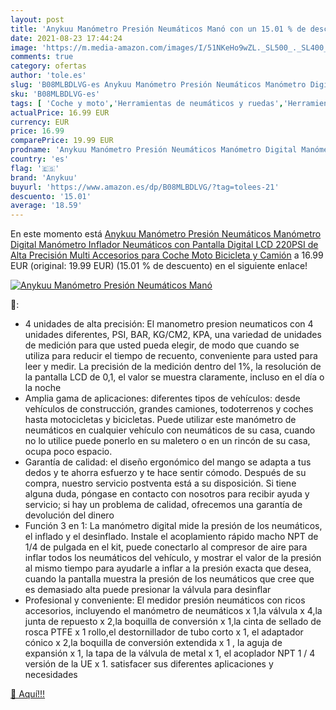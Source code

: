 ```yaml
---
layout: post
title: 'Anykuu Manómetro Presión Neumáticos Manó con un 15.01 % de descuento'
date: 2021-08-23 17:44:24
image: 'https://m.media-amazon.com/images/I/51NKeHo9wZL._SL500_._SL400_.jpg'
comments: true
category: ofertas
author: 'tole.es'
slug: 'B08MLBDLVG-es Anykuu Manómetro Presión Neumáticos Manómetro Digital...'
sku: 'B08MLBDLVG-es'
tags: [ 'Coche y moto','Herramientas de neumáticos y ruedas','Herramientas para coche','Indicadores de aire para ruedas','anykuu','bicicleta', ]
actualPrice: 16.99 EUR
currency: EUR
price: 16.99
comparePrice: 19.99 EUR
prodname: 'Anykuu Manómetro Presión Neumáticos Manómetro Digital Manómetro Inflador Neumáticos con Pantalla Digital LCD 220PSI de Alta Precisión Multi Accesorios para Coche Moto Bicicleta y Camión'
country: 'es'
flag: '🇪🇸'
brand: 'Anykuu'
buyurl: 'https://www.amazon.es/dp/B08MLBDLVG/?tag=tolees-21'
descuento: '15.01'
average: '18.59'
---
```


En este momento está [Anykuu Manómetro Presión Neumáticos Manómetro Digital Manómetro Inflador Neumáticos con Pantalla Digital LCD 220PSI de Alta Precisión Multi Accesorios para Coche Moto Bicicleta y Camión](https://www.amazon.es/dp/B08MLBDLVG/?tag=tolees-21) a 16.99 EUR (original: 19.99 EUR) (15.01 %  de descuento) en el siguiente enlace!

[![Anykuu Manómetro Presión Neumáticos Manó](https://m.media-amazon.com/images/I/51NKeHo9wZL._SL500_._SL400_.jpg)](https://www.amazon.es/dp/B08MLBDLVG/?tag=tolees-21)

🔎:

- 4 unidades de alta precisión: El manometro presion neumaticos con 4 unidades diferentes, PSI, BAR, KG/CM2, KPA, una variedad de unidades de medición para que usted pueda elegir, de modo que cuando se utiliza para reducir el tiempo de recuento, conveniente para usted para leer y medir. La precisión de la medición dentro del 1%, la resolución de la pantalla LCD de 0,1, el valor se muestra claramente, incluso en el día o la noche
- Amplia gama de aplicaciones: diferentes tipos de vehículos: desde vehículos de construcción, grandes camiones, todoterrenos y coches hasta motocicletas y bicicletas. Puede utilizar este manómetro de neumáticos en cualquier vehículo con neumáticos de su casa, cuando no lo utilice puede ponerlo en su maletero o en un rincón de su casa, ocupa poco espacio.
- Garantía de calidad: el diseño ergonómico del mango se adapta a tus dedos y te ahorra esfuerzo y te hace sentir cómodo. Después de su compra, nuestro servicio postventa está a su disposición. Si tiene alguna duda, póngase en contacto con nosotros para recibir ayuda y servicio; si hay un problema de calidad, ofrecemos una garantía de devolución del dinero
- Función 3 en 1: La manómetro digital mide la presión de los neumáticos, el inflado y el desinflado. Instale el acoplamiento rápido macho NPT de 1/4 de pulgada en el kit, puede conectarlo al compresor de aire para inflar todos los neumáticos del vehículo, y mostrar el valor de la presión al mismo tiempo para ayudarle a inflar a la presión exacta que desea, cuando la pantalla muestra la presión de los neumáticos que cree que es demasiado alta puede presionar la válvula para desinflar
- Profesional y conveniente: El medidor presión neumáticos con ricos accesorios, incluyendo el manómetro de neumáticos x 1,la válvula x 4,la junta de repuesto x 2,la boquilla de conversión x 1,la cinta de sellado de rosca PTFE x 1 rollo,el destornillador de tubo corto x 1, el adaptador cónico x 2,la boquilla de conversión extendida x 1 , la aguja de expansión x 1, la tapa de la válvula de metal x 1, el acoplador NPT 1 / 4 versión de la UE x 1. satisfacer sus diferentes aplicaciones y necesidades

[🛒 Aquí!!!](https://www.amazon.es/dp/B08MLBDLVG/?tag=tolees-21)
